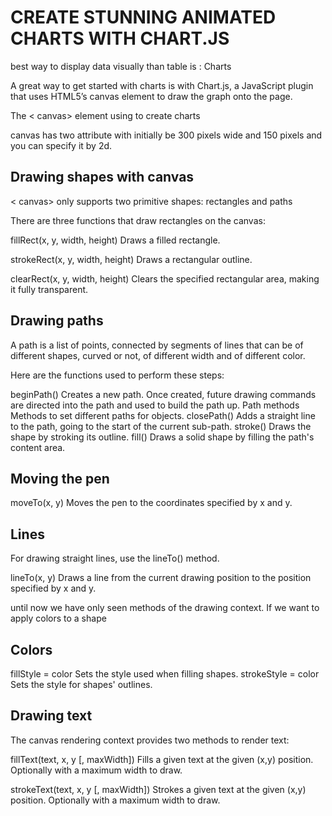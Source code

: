 # CREATE STUNNING ANIMATED CHARTS WITH CHART.JS

best way to display data visually than table is :
Charts 

A great way to get started with charts is with Chart.js, a JavaScript plugin that uses HTML5’s canvas element to draw the graph onto the page.

The < canvas> element using to create charts

canvas has two attribute with initially be 300 pixels wide and 150 pixels
and you can specify it by 2d.

## Drawing shapes with canvas

< canvas> only supports two primitive shapes: rectangles and paths

There are three functions that draw rectangles on the canvas:

fillRect(x, y, width, height)
Draws a filled rectangle.

strokeRect(x, y, width, height)
Draws a rectangular outline.

clearRect(x, y, width, height)
Clears the specified rectangular area, making it fully transparent.

## Drawing paths

A path is a list of points, connected by segments of lines that can be of different shapes, curved or not, of different width and of different color.

Here are the functions used to perform these steps:

beginPath()
Creates a new path. Once created, future drawing commands are directed into the path and used to build the path up.
Path methods
Methods to set different paths for objects.
closePath()
Adds a straight line to the path, going to the start of the current sub-path.
stroke()
Draws the shape by stroking its outline.
fill()
Draws a solid shape by filling the path's content area.

## Moving the pen

moveTo(x, y)
Moves the pen to the coordinates specified by x and y.

## Lines

For drawing straight lines, use the lineTo() method.

lineTo(x, y)
Draws a line from the current drawing position to the position specified by x and y.

until now we have only seen methods of the drawing context. If we want to apply colors to a shape

## Colors

fillStyle = color
Sets the style used when filling shapes.
strokeStyle = color
Sets the style for shapes' outlines.


## Drawing text
The canvas rendering context provides two methods to render text:

fillText(text, x, y [, maxWidth])
Fills a given text at the given (x,y) position. Optionally with a maximum width to draw.

strokeText(text, x, y [, maxWidth])
Strokes a given text at the given (x,y) position. Optionally with a maximum width to draw.